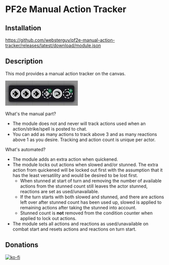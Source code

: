 # PF2e Manual Action Tracker
## Installation

https://github.com/websterguy/pf2e-manual-action-tracker/releases/latest/download/module.json

## Description

This mod provides a manual action tracker on the canvas.

![Manual Action Tracker](https://github.com/websterguy/pf2e-manual-action-tracker/blob/readme/images/thumbnail.webp)

What's the manual part?

- The module does not and never will track actions used when an action/strike/spell is posted to chat.
- You can add as many actions to track above 3 and as many reactions above 1 as you desire. Tracking and action count is unique per actor.

What's automated?

- The module adds an extra action when quickened.
- The module locks out actions when slowed and/or stunned. The extra action from quickened will be locked out first with the assumption that it has the least versatility and would be desired to be lost first.
  - When stunned at start of turn and removing the number of available actions from the stunned count still leaves the actor stunned, reactions are set as used/unavailable.
  - If the turn starts with both slowed and stunned, and there are actions left over after stunned count has been used up, slowed is applied to remaining actions after taking the stunned into account.
  - Stunned count is **not** removed from the condition counter when applied to lock out actions.
- The module sets all actions and reactions as used/unavailable on combat start and resets actions and reactions on turn start.

## Donations

[![ko-fi](https://ko-fi.com/img/githubbutton_sm.svg)](https://ko-fi.com/Y8Y5TH8DM)
